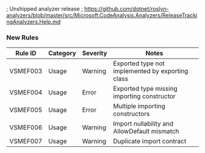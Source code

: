 ﻿; Unshipped analyzer release
; <https://github.com/dotnet/roslyn-analyzers/blob/master/src/Microsoft.CodeAnalysis.Analyzers/ReleaseTrackingAnalyzers.Help.md>

### New Rules

Rule ID | Category | Severity | Notes
--------|----------|----------|-------
VSMEF003 | Usage | Warning | Exported type not implemented by exporting class
VSMEF004 | Usage | Error | Exported type missing importing constructor
VSMEF005 | Usage | Error | Multiple importing constructors
VSMEF006 | Usage | Warning | Import nullability and AllowDefault mismatch
VSMEF007 | Usage | Warning | Duplicate import contract
